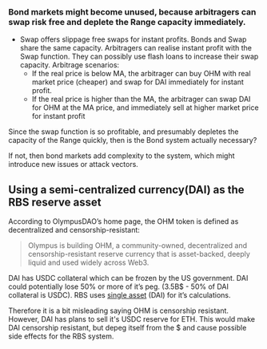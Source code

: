 ### Bond markets might become unused, because arbitragers can swap risk free and deplete the Range capacity immediately.

- Swap offers slippage free swaps for instant profits. Bonds and Swap share the same capacity. Arbitragers can realise instant profit with the Swap function. They can possibly use flash loans to increase their swap capacity.
Arbitrage scenarios:
    - If the real price is below MA, the arbitrager can buy OHM with real market price (cheaper) and swap for DAI immediately for instant profit.
    - If the real price is higher than the MA, the arbitrager can swap DAI for OHM at the MA price, and immediately sell at higher market price for instant profit
    
Since the swap function is so profitable, and presumably depletes the capacity of the Range quickly, then is the Bond system actually necessary?
    
If not, then bond markets add complexity to the system, which might introduce new issues or attack vectors.


## Using a semi-centralized currency(DAI) as the RBS reserve asset

According to OlympusDAO’s home page, the OHM token is defined as decentralized and censorship-resistant:

> Olympus is building OHM, a community-owned, decentralized and censorship-resistant reserve currency that is asset-backed, deeply liquid and used widely across Web3.
> 

DAI has USDC collateral which can be frozen by the US government. DAI could potentially lose 50% or more of it’s peg. (3.5B$ - 50% of DAI collateral is USDC). RBS uses [single asset](https://github.com/code-423n4/2022-08-olympus/blob/main/src/policies/Operator.sol/#L85) (DAI) for it’s calculations.

Therefore it is a bit misleading saying OHM is censorship resistant. However, DAI has plans to sell it's USDC reserve for ETH. This would make DAI censorship resistant, but depeg itself from the $ and cause possible side effects for the RBS system.